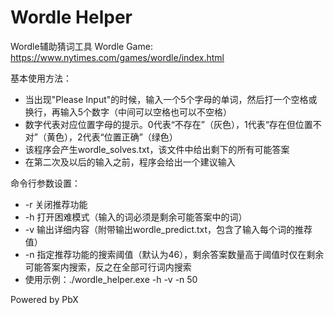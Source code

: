 # Wordle Helper

Wordle辅助猜词工具
Wordle Game: https://www.nytimes.com/games/wordle/index.html

基本使用方法：

* 当出现"Please Input"的时候，输入一个5个字母的单词，然后打一个空格或换行，再输入5个数字（中间可以空格也可以不空格）
* 数字代表对应位置字母的提示。0代表“不存在”（灰色），1代表“存在但位置不对”（黄色），2代表“位置正确”（绿色）
* 该程序会产生wordle_solves.txt，该文件中给出剩下的所有可能答案
* 在第二次及以后的输入之前，程序会给出一个建议输入

命令行参数设置：

* -r 关闭推荐功能
* -h 打开困难模式（输入的词必须是剩余可能答案中的词）
* -v 输出详细内容（附带输出wordle_predict.txt，包含了输入每个词的推荐值）
* -n 指定推荐功能的搜索阈值（默认为46），剩余答案数量高于阈值时仅在剩余可能答案内搜索，反之在全部可行词内搜索
* 使用示例：./wordle_helper.exe -h -v -n 50

Powered by PbX
